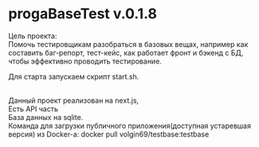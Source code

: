 # progaBaseTest v.0.1.8

Цель проекта:
<br/>Помочь тестировщикам разобраться в базовых вещах, например как составить баг-репорт, тест-кейс, как работает фронт и бэкенд с БД, чтобы эффективно проводить тестирование.

Для старта запускаем скрипт start.sh.

<br/>Данный проект реализован на next.js, 
<br/>Есть API часть
<br/>База данных на sqlite.
<br/>Команда для загрузки публичного приложения(доступная устаревшая версия) из Docker-а: docker pull volgin69/testbase:testbase
